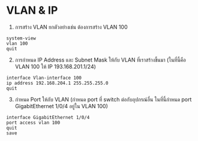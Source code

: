# VLAN & IP

1. การสร้าง VLAN ยกตัวอย่างเช่น ต้องการสร้าง VLAN 100
~~~
system-view
vlan 100
quit
~~~
2. การกำหนด IP Address และ Subnet Mask ให้กับ VLAN ที่เราสร้างขึ้นมา (ในที่นี้คือ VLAN 100 ให้ IP 193.168.201.1/24)
~~~
interface Vlan-interface 100
ip address 192.168.204.1 255.255.255.0
quit
~~~
3. กำหนด Port ให้กับ VLAN (กำหนด port ที่ switch ต่อกับอุปกรณ์อื่น ในที่นี้กำหนด port GigabitEthernet 1/0/4 อยู่ใน VLAN 100)
~~~
interface GigabitEthernet 1/0/4
port access vlan 100
quit
save
~~~
